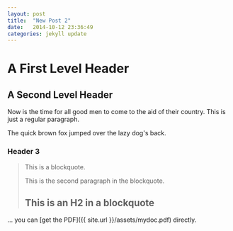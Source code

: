 ```yaml
---
layout: post
title:  "New Post 2"
date:   2014-10-12 23:36:49
categories: jekyll update
---
```


A First Level Header
====================

A Second Level Header
---------------------

Now is the time for all good men to come to
the aid of their country. This is just a
regular paragraph.

The quick brown fox jumped over the lazy
dog's back.

### Header 3

> This is a blockquote.
> 
> This is the second paragraph in the blockquote.
>
> ## This is an H2 in a blockquote

… you can [get the PDF]({{ site.url }}/assets/mydoc.pdf) directly.
